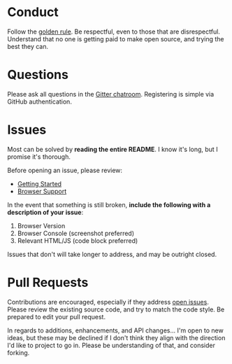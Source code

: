 # Conduct

Follow the [golden rule](https://en.wikipedia.org/wiki/Golden_Rule). Be respectful, even to those that are disrespectful. Understand that no one is getting paid to make open source, and trying the best they can.

# Questions

Please ask all questions in the [Gitter chatroom](https://gitter.im/callmecavs/layzr.js). Registering is simple via GitHub authentication.

# Issues

Most can be solved by **reading the entire README**. I know it's long, but I promise it's thorough.

Before opening an issue, please review:

* [Getting Started](https://github.com/callmecavs/layzr.js#getting-started)
* [Browser Support](https://github.com/callmecavs/layzr.js#browser-support)

In the event that something is still broken, **include the following with a description of your issue**:

1. Browser Version
2. Browser Console (screenshot preferred)
3. Relevant HTML/JS (code block preferred)

Issues that don't will take longer to address, and may be outright closed.

# Pull Requests

Contributions are encouraged, especially if they address [open issues](https://github.com/callmecavs/layzr.js/issues?q=is%3Aopen+is%3Aissue). Please review the existing source code, and try to match the code style. Be prepared to edit your pull request.

In regards to additions, enhancements, and API changes... I'm open to new ideas, but these may be declined if I don't think they align with the direction I'd like to project to go in. Please be understanding of that, and consider forking.
